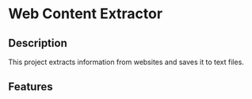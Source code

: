 # Web Content Extractor

## Description
This project extracts information from websites and saves it to text files.

## Features